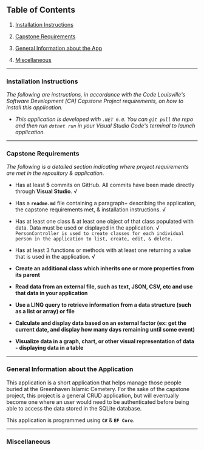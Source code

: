 ## Table of Contents

1. [Installation Instructions](#id-section1)

2. [Capstone Requirements](#id-section2)

3. [General Information about the App](#id-section3)

4. [Miscellaneous](#id-section4)

  

<hr>

  

<div  id='id-section1'/>

  

### Installation Instructions

*The following are instructions, in accordance with the Code Louisville's Software Development [C#] Capstone Project requirements, on how to install this application.*

* *This application is developed with `.NET 6.0`. You can `git pull` the repo and then run `dotnet run` in your Visual Studio Code's terminal to launch application.*

<hr>

  

<div  id='id-section2'/>

  

### Capstone Requirements

*The following is a detailed section indicating where project requirements are met in the repository & application.*

* Has at least **5** commits on GitHub. All commits have been made directly through **Visual Studio**. &radic;

* Has a **`readme.md`** file containing a paragraph+ describing the application, the capstone requirements met, & installation instructions. &radic;

* Has at least one class & at least one object of that class populated with data. Data must be used or displayed in the application. &radic;
`PersonController is used to create classes for each individual person in the application to list, create, edit, & delete.`

* Has at least 3 functions or methods with at least one returning a value that is used in the application. &radic;

* **Create an additional class which inherits one or more properties from its parent**

* **Read data from an external file, such as text, JSON, CSV, etc and use that data in your application**

* **Use a LINQ query to retrieve information from a data structure (such as a list or array) or file**

* **Calculate and display data based on an external factor (ex: get the current date, and display how many days remaining until some event)**

* **Visualize data in a graph, chart, or other visual representation of data - displaying data in a table**

<hr>

<div  id='id-section3'/>

  

### General Information about the Application

This application is a short application that helps manage those people buried at the Greenhaven Islamic Cemetery. For the sake of the capstone project, this project is a general CRUD application, but will eventually become one where an user 
would need to be authenticated before being able to access the data stored in the SQLite database.

This application is programmed using **`C#`** & **`EF Core`**.

<hr>

<div  id='id-section4'/>

  

### Miscellaneous